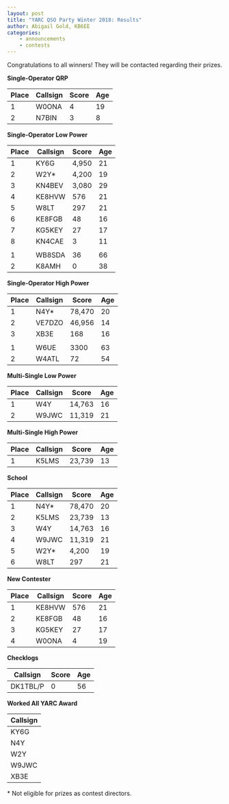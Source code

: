 ```yaml
---
layout: post
title: "YARC QSO Party Winter 2018: Results"
author: Abigail Gold, KB6EE
categories:
    - announcements
    - contests
---
```


Congratulations to all winners! They will be contacted regarding their prizes.

**Single-Operator QRP**

| Place | Callsign | Score         | Age |
|-------|----------|---------------|-----|
| 1     | W0ONA    | 4             | 19  |
| 2     | N7BIN    | 3             | 8   |

**Single-Operator Low Power**

| Place | Callsign | Score         | Age |
|-------|----------|---------------|-----|
| 1     | KY6G     | 4,950         | 21  |
| 2     | W2Y\*    | 4,200         | 19  |
| 3     | KN4BEV   | 3,080         | 29  |
| 4     | KE8HVW   | 576           | 21  |
| 5     | W8LT     | 297           | 21  |
| 6     | KE8FGB   | 48            | 16  |
| 7     | KG5KEY   | 27            | 17  |
| 8     | KN4CAE   | 3             | 11  |
|       |          |               |     |
| 1     | WB8SDA   | 36            | 66  |
| 2     | K8AMH    | 0             | 38  |

**Single-Operator High Power**

| Place | Callsign | Score         | Age |
|-------|----------|---------------|-----|
| 1     | N4Y\*    | 78,470        | 20  |
| 2     | VE7DZO   | 46,956        | 14  |
| 3     | XB3E     | 168           | 16  |
|       |          |               |     |
| 1     | W6UE     | 3300          | 63  |
| 2     | W4ATL    | 72            | 54  |

**Multi-Single Low Power**

| Place | Callsign | Score         | Age |
|-------|----------|---------------|-----|
| 1     | W4Y      | 14,763        | 16  |
| 2     | W9JWC    | 11,319        | 21  |

**Multi-Single High Power**

| Place | Callsign | Score         | Age |
|-------|----------|---------------|-----|
| 1     | K5LMS    | 23,739        | 13  |


**School**

| Place | Callsign | Score         | Age |
|-------|----------|---------------|-----|
| 1     | N4Y\*    | 78,470        | 20  |
| 2     | K5LMS    | 23,739        | 13  |
| 3     | W4Y      | 14,763        | 16  |
| 4     | W9JWC    | 11,319        | 21  |
| 5     | W2Y\*    | 4,200         | 19  |
| 6     | W8LT     | 297           | 21  |

**New Contester**

| Place | Callsign | Score         | Age |
|-------|----------|---------------|-----|
| 1     | KE8HVW   | 576           | 21  |
| 2     | KE8FGB   | 48            | 16  |
| 3     | KG5KEY   | 27            | 17  |
| 4     | W0ONA    | 4             | 19  |

**Checklogs**

| Callsign | Score         | Age |
|----------|---------------|-----|
| DK1TBL/P | 0             | 56  |

**Worked All YARC Award**

| Callsign |
|----------|
| KY6G     |
| N4Y      |
| W2Y      |
| W9JWC    |
| XB3E     |

\* Not eligible for prizes as contest directors.
